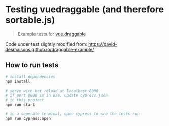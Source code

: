 # Testing vuedraggable (and therefore sortable.js)

> Example tests for [vue.draggable](https://github.com/SortableJS/Vue.Draggable)

Code under test slightly modified from:
https://david-desmaisons.github.io/draggable-example/

## How to run tests

``` bash
# install dependencies
npm install

# serve with hot reload at localhost:8080
# if port 8080 is in use, update cypress.json
# in this project
npm run start

# in a seperate terminal, open cypress to see the tests run
npm run cypress:open
```
